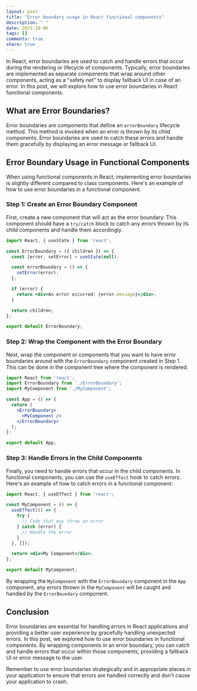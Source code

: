 ```yaml
---
layout: post
title: "Error boundary usage in React functional components"
description: " "
date: 2023-10-06
tags: []
comments: true
share: true
---
```


In React, error boundaries are used to catch and handle errors that occur during the rendering or lifecycle of components. Typically, error boundaries are implemented as separate components that wrap around other components, acting as a "safety net" to display fallback UI in case of an error. In this post, we will explore how to use error boundaries in React functional components.

## What are Error Boundaries?

Error boundaries are components that define an `errorBoundary` lifecycle method. This method is invoked when an error is thrown by its child components. Error boundaries are used to catch these errors and handle them gracefully by displaying an error message or fallback UI.

## Error Boundary Usage in Functional Components

When using functional components in React, implementing error boundaries is slightly different compared to class components. Here's an example of how to use error boundaries in a functional component.

### Step 1: Create an Error Boundary Component

First, create a new component that will act as the error boundary. This component should have a `try/catch` block to catch any errors thrown by its child components and handle them accordingly.

```jsx
import React, { useState } from 'react';

const ErrorBoundary = ({ children }) => {
  const [error, setError] = useState(null);

  const errorBoundary = () => {
    setError(error);
  };

  if (error) {
    return <div>An error occurred: {error.message}</div>;
  }

  return children;
};

export default ErrorBoundary;
```

### Step 2: Wrap the Component with the Error Boundary

Next, wrap the component or components that you want to have error boundaries around with the `ErrorBoundary` component created in Step 1. This can be done in the component tree where the component is rendered.

```jsx
import React from 'react';
import ErrorBoundary from './ErrorBoundary';
import MyComponent from './MyComponent';

const App = () => {
  return (
    <ErrorBoundary>
      <MyComponent />
    </ErrorBoundary>
  );
};

export default App;
```

### Step 3: Handle Errors in the Child Components

Finally, you need to handle errors that occur in the child components. In functional components, you can use the `useEffect` hook to catch errors. Here's an example of how to catch errors in a functional component:

```jsx
import React, { useEffect } from 'react';

const MyComponent = () => {
  useEffect(() => {
    try {
      // Code that may throw an error
    } catch (error) {
      // Handle the error
    }
  }, []);

  return <div>My Component</div>;
};

export default MyComponent;
```

By wrapping the `MyComponent` with the `ErrorBoundary` component in the `App` component, any errors thrown in the `MyComponent` will be caught and handled by the `ErrorBoundary` component.

## Conclusion

Error boundaries are essential for handling errors in React applications and providing a better user experience by gracefully handling unexpected errors. In this post, we explored how to use error boundaries in functional components. By wrapping components in an error boundary, you can catch and handle errors that occur within those components, providing a fallback UI or error message to the user.

Remember to use error boundaries strategically and in appropriate places in your application to ensure that errors are handled correctly and don't cause your application to crash.